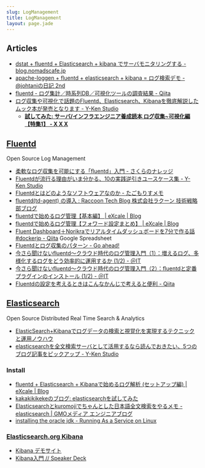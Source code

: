 ```yaml
---
slug: LogManagement
title: LogManagement
layout: page.jade
---
```


## Articles

- [dstat + fluentd + Elasticsearch + kibana でサーバモニタリングする - blog.nomadscafe.jp](http://blog.nomadscafe.jp/2014/03/dstat-fluentd-elasticsearch-kibana.html)
- [apache-loggen + fluentd + elasticsearch + kibana = ログ検索デモ - @johtaniの日記 2nd](http://blog.johtani.info/blog/2013/06/10/fluent-es-kibana/)
- [fluentd - ログ集計／時系列DB／可視化ツールの調査結果 - Qiita](http://qiita.com/toritori0318/items/1861baa79afb96d6f5ad)
- [ログ収集や可視化で話題のFluentd、Elasticsearch、Kibanaを徹底解説したムック本が発売となります - Y-Ken Studio](http://y-ken.hatenablog.com/entry/published-elasticsearch-fluentd-kibana-book)
    - __[試してみた: サーバ/インフラエンジニア養成読本 ログ収集~可視化編【特集1】 - X X X](http://syonx.hatenablog.com/entry/2014/08/14/234605)__


## [Fluentd](http://fluentd.org/)

Open Source Log Management

- [柔軟なログ収集を可能にする「fluentd」入門 - さくらのナレッジ](http://knowledge.sakura.ad.jp/tech/1336/)
- [Fluentdが流行る理由がいま分かる、10の実践逆引きユースケース集 - Y-Ken Studio](http://y-ken.hatenablog.com/entry/fluentd-case-studies)
- [Fluentdとはどのようなソフトウェアなのか - たごもりすメモ](http://tagomoris.hatenablog.com/entry/2013/12/03/150656)
- [fluentd(td-agent) の導入 : Raccoon Tech Blog 株式会社ラクーン 技術戦略部ブログ](http://techblog.raccoon.ne.jp/archives/35031163.html)
- [fluentdで始めるログ管理【基本編】 | eXcale | Blog](http://blog.excale.net/index.php/archives/1704)
- [fluentdで始めるログ管理【フォワード設定まとめ】 | eXcale | Blog](http://blog.excale.net/index.php/archives/1997)
- [Fluent Dashboard＋Norikraでリアルタイムダッシュボードを7分で作る話 #dockerjp - Qiita](http://qiita.com/kazunori279/items/6329df57635799405547) Google Spreadsheet
- [Fluentdとログ収集のパターン - Go ahead!](http://repeatedly.github.io/ja/2014/07/fluentd-and-log-forwarding-patterns/)
- [今さら聞けないfluentd～クラウド時代のログ管理入門（1）：増えるログ、多様化するログをどう効率的に運用するか (1/2) - ＠IT](http://www.atmarkit.co.jp/ait/articles/1402/06/news007.html)
- [今さら聞けないfluentd～クラウド時代のログ管理入門（2）：fluentdと定番プラグインのインストール (1/2) - ＠IT](http://www.atmarkit.co.jp/ait/articles/1403/05/news012.html)
- [Fluentdの設定を考えるときはこんなかんじで考えると便利 - Qiita](http://qiita.com/harukasan/items/0e69f5c17f12db7b2e98)

## [Elasticsearch](http://www.elasticsearch.org/)

Open Source Distributed Real Time Search & Analytics

- [ElasticSearch+Kibanaでログデータの検索と視覚化を実現するテクニックと運用ノウハウ](http://www.slideshare.net/y-ken/elasticsearch-kibnana-fluentd-management-tips)
- [elasticsearchを全文検索サーバとして活用するなら読んでおきたい、5つのブログ記事をピックアップ - Y-Ken Studio](http://y-ken.hatenablog.com/entry/essential-japanese-blogs-for-elasticsearch-study)

### Install

- [fluentd + Elasticsearch + Kibanaで始めるログ解析 (セットアップ編) | eXcale | Blog](http://blog.excale.net/index.php/archives/1929)
- [kakakikikekeのブログ: elasticsearchを試してみた](http://kakakikikeke.blogspot.jp/2013/10/elasticsearch.html)
- [Elasticsearchとkuromojiでちゃんとした日本語全文検索をやるメモ - elasticsearch | GMOメディア エンジニアブログ](http://tech.gmo-media.jp/post/70245090007/elasticsearch-kuromoji-japanese-fulltext-search)
- [installing the oracle jdk - Running As a Service on Linux](http://www.elasticsearch.org/guide/en/elasticsearch/reference/current/setup-service.html#_installing_the_oracle_jdk)

### [Elasticsearch.org Kibana](http://www.elasticsearch.org/overview/kibana/)

- [Kibana デモサイト](http://demo.kibana.org/#/dashboard)
- [Kibana入門 // Speaker Deck](https://speakerdeck.com/y310/kibanaru-men)
